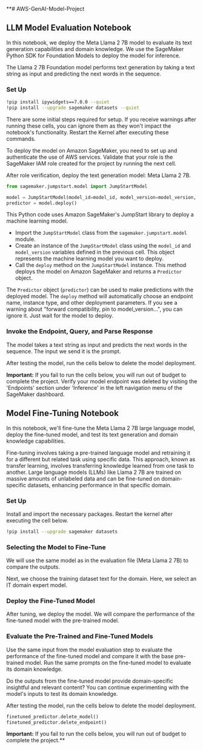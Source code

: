 **# AWS-GenAI-Model-Project

## LLM Model Evaluation Notebook

In this notebook, we deploy the Meta Llama 2 7B model to evaluate its text generation capabilities and domain knowledge. We use the SageMaker Python SDK for Foundation Models to deploy the model for inference.

The Llama 2 7B Foundation model performs text generation by taking a text string as input and predicting the next words in the sequence.

### Set Up

```bash
!pip install ipywidgets==7.0.0 --quiet
!pip install --upgrade sagemaker datasets --quiet
```

There are some initial steps required for setup. If you receive warnings after running these cells, you can ignore them as they won't impact the notebook's functionality. Restart the Kernel after executing these commands.

To deploy the model on Amazon SageMaker, you need to set up and authenticate the use of AWS services. Validate that your role is the SageMaker IAM role created for the project by running the next cell.

After role verification, deploy the text generation model: Meta Llama 2 7B.

```python
from sagemaker.jumpstart.model import JumpStartModel

model = JumpStartModel(model_id=model_id, model_version=model_version, instance_type="ml.g5.2xlarge")
predictor = model.deploy()
```

This Python code uses Amazon SageMaker's JumpStart library to deploy a machine learning model.

- Import the `JumpStartModel` class from the `sagemaker.jumpstart.model` module.
- Create an instance of the `JumpStartModel` class using the `model_id` and `model_version` variables defined in the previous cell. This object represents the machine learning model you want to deploy.
- Call the `deploy` method on the `JumpStartModel` instance. This method deploys the model on Amazon SageMaker and returns a `Predictor` object.

The `Predictor` object (`predictor`) can be used to make predictions with the deployed model. The `deploy` method will automatically choose an endpoint name, instance type, and other deployment parameters. If you see a warning about "forward compatibility, pin to model_version...", you can ignore it. Just wait for the model to deploy.

### Invoke the Endpoint, Query, and Parse Response

The model takes a text string as input and predicts the next words in the sequence. The input we send it is the prompt.

After testing the model, run the cells below to delete the model deployment.

**Important:** If you fail to run the cells below, you will run out of budget to complete the project. Verify your model endpoint was deleted by visiting the 'Endpoints' section under 'Inference' in the left navigation menu of the SageMaker dashboard.

## Model Fine-Tuning Notebook

In this notebook, we'll fine-tune the Meta Llama 2 7B large language model, deploy the fine-tuned model, and test its text generation and domain knowledge capabilities.

Fine-tuning involves taking a pre-trained language model and retraining it for a different but related task using specific data. This approach, known as transfer learning, involves transferring knowledge learned from one task to another. Large language models (LLMs) like Llama 2 7B are trained on massive amounts of unlabeled data and can be fine-tuned on domain-specific datasets, enhancing performance in that specific domain.

### Set Up

Install and import the necessary packages. Restart the kernel after executing the cell below.

```bash
!pip install --upgrade sagemaker datasets
```

### Selecting the Model to Fine-Tune

We will use the same model as in the evaluation file (Meta Llama 2 7B) to compare the outputs.

Next, we choose the training dataset text for the domain. Here, we select an IT domain expert model.

### Deploy the Fine-Tuned Model

After tuning, we deploy the model. We will compare the performance of the fine-tuned model with the pre-trained model.

### Evaluate the Pre-Trained and Fine-Tuned Models

Use the same input from the model evaluation step to evaluate the performance of the fine-tuned model and compare it with the base pre-trained model. Run the same prompts on the fine-tuned model to evaluate its domain knowledge.

Do the outputs from the fine-tuned model provide domain-specific insightful and relevant content? You can continue experimenting with the model's inputs to test its domain knowledge.

After testing the model, run the cells below to delete the model deployment.

```python
finetuned_predictor.delete_model()
finetuned_predictor.delete_endpoint()
```

**Important:** If you fail to run the cells below, you will run out of budget to complete the project.**
